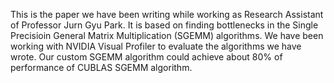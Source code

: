 This is the paper we have been writing while working as Research Assistant of Professor Jurn Gyu Park. It is based on finding bottlenecks in the 
Single Precisioin General Matrix Multiplication (SGEMM) algorithms. We have been working with NVIDIA Visual Profiler to evaluate the algorithms we have wrote. 
Our custom SGEMM algorithm could achieve about 80% of performance of CUBLAS SGEMM algorithm. 
